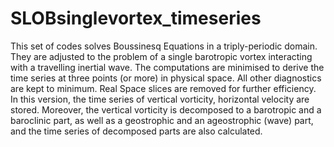 # SLOBsinglevortex_timeseries
This set of codes solves Boussinesq Equations in a triply-periodic domain. They are adjusted to the problem of a single barotropic vortex interacting with a travelling inertial wave. The computations are minimised to derive the time series at three points (or more) in physical space. All other diagnostics are kept to minimum. Real Space slices are removed for further efficiency.  
In this version, the time series of vertical vorticity, horizontal velocity are stored. Moreover, the vertical vorticity is decomposed to a barotropic and a baroclinic part, as well as a geostrophic and an ageostrophic (wave) part, and the time series of decomposed parts are also calculated.
